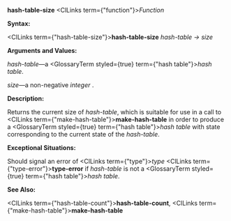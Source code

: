 **hash-table-size** <ClLinks  term={"function"}><i>Function</i></ClLinks> 



**Syntax:** 



<ClLinks  term={"hash-table-size"}><b>hash-table-size</b></ClLinks> *hash-table → size* 



**Arguments and Values:** 



*hash-table*—a <GlossaryTerm styled={true} term={"hash table"}><i>hash table</i></GlossaryTerm>. 



*size*—a non-negative *integer* . 



**Description:** 



Returns the current size of *hash-table*, which is suitable for use in a call to <ClLinks  term={"make-hash-table"}><b>make-hash-table</b></ClLinks> in order to produce a <GlossaryTerm styled={true} term={"hash table"}><i>hash table</i></GlossaryTerm> with state corresponding to the current state of the *hash-table*. 



**Exceptional Situations:** 



Should signal an error of <ClLinks  term={"type"}><i>type</i></ClLinks> <ClLinks  term={"type-error"}><b>type-error</b></ClLinks> if *hash-table* is not a <GlossaryTerm styled={true} term={"hash table"}><i>hash table</i></GlossaryTerm>. 



**See Also:** 



<ClLinks  term={"hash-table-count"}><b>hash-table-count</b></ClLinks>, <ClLinks  term={"make-hash-table"}><b>make-hash-table</b></ClLinks> 



